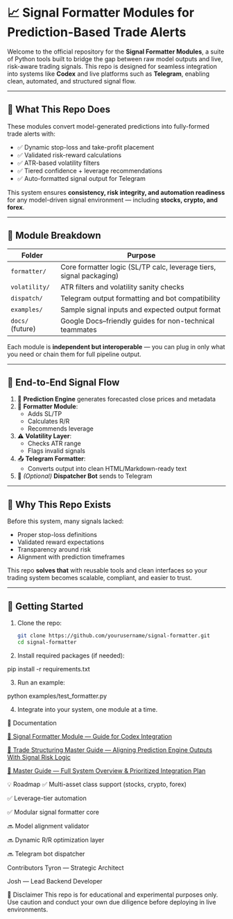 # 📈 Signal Formatter Modules for Prediction-Based Trade Alerts

Welcome to the official repository for the **Signal Formatter Modules**, a suite of Python tools built to bridge the gap between raw model outputs and live, risk-aware trading signals. This repo is designed for seamless integration into systems like **Codex** and live platforms such as **Telegram**, enabling clean, automated, and structured signal flow.

---

## 🚀 What This Repo Does

These modules convert model-generated predictions into fully-formed trade alerts with:

- ✅ Dynamic stop-loss and take-profit placement
- ✅ Validated risk-reward calculations
- ✅ ATR-based volatility filters
- ✅ Tiered confidence + leverage recommendations
- ✅ Auto-formatted signal output for Telegram

This system ensures **consistency, risk integrity, and automation readiness** for any model-driven signal environment — including **stocks, crypto, and forex**.

---

## 🧱 Module Breakdown

| Folder                      | Purpose                                                             |
|-----------------------------|---------------------------------------------------------------------|
| `formatter/`               | Core formatter logic (SL/TP calc, leverage tiers, signal packaging) |
| `volatility/`              | ATR filters and volatility sanity checks                            |
| `dispatch/`                | Telegram output formatting and bot compatibility                    |
| `examples/`                | Sample signal inputs and expected output format                     |
| `docs/` (future)           | Google Docs–friendly guides for non-technical teammates             |

Each module is **independent but interoperable** — you can plug in only what you need or chain them for full pipeline output.

---

## 🔁 End-to-End Signal Flow

1. 🔮 **Prediction Engine** generates forecasted close prices and metadata
2. 🧮 **Formatter Module**:
   - Adds SL/TP
   - Calculates R/R
   - Recommends leverage
3. ⚠️ **Volatility Layer**:
   - Checks ATR range
   - Flags invalid signals
4. 📤 **Telegram Formatter**:
   - Converts output into clean HTML/Markdown-ready text
5. 🤖 *(Optional)* **Dispatcher Bot** sends to Telegram

---

## 🧠 Why This Repo Exists

Before this system, many signals lacked:
- Proper stop-loss definitions
- Validated reward expectations
- Transparency around risk
- Alignment with prediction timeframes

This repo **solves that** with reusable tools and clean interfaces so your trading system becomes scalable, compliant, and easier to trust.

---

## 📌 Getting Started

1. Clone the repo:
   ```bash
   git clone https://github.com/yourusername/signal-formatter.git
   cd signal-formatter

2. Install required packages (if needed):

pip install -r requirements.txt

3. Run an example:

python examples/test_formatter.py

4. Integrate into your system, one module at a time.

📄 Documentation

[📘 Signal Formatter Module — Guide for Codex Integration](https://docs.google.com/document/d/1q9Ls1xvgQq6iYP4bCRUcP2u4pJqizPjsTtZwtBCGYJ0)

[📘 Trade Structuring Master Guide — Aligning Prediction Engine Outputs With Signal Risk Logic](https://docs.google.com/document/d/1r8n3RU3bawmqQrXIVN3ahQyMlIqaBSk0ldX_y03FPwE)

[📂 Master Guide — Full System Overview & Prioritized Integration Plan](https://docs.google.com/document/d/1SNXSDPNoD9vFa2uJD2_Wp38lhfLKXL_xjap8av5j-sU)

💡 Roadmap
✅ Multi-asset class support (stocks, crypto, forex)

✅ Leverage-tier automation

✅ Modular signal formatter core

🔜 Model alignment validator

🔜 Dynamic R/R optimization layer

🔜 Telegram bot dispatcher

Contributors
Tyron — Strategic Architect

Josh — Lead Backend Developer

📌 Disclaimer
This repo is for educational and experimental purposes only. Use caution and conduct your own due diligence before deploying in live environments.



